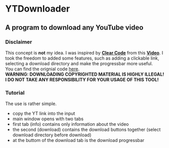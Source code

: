 # YTDownloader
## A program to download any YouTube video

### Disclaimer
This concept is **not** my idea. I was inspired by **[Clear Code]** from this **[Video]**.
I took the freedom to added some features, such as adding a clickable link, selecting a download directory and make the progressbar more useful.
<br />
You can find the orignial code [here].
<br />
**WARNING: DOWNLOADING COPYRIGHTED MATERIAL IS HIGHLY ILLEGAL! I DO NOT TAKE ANY RESPONSIBILITY FOR YOUR USAGE OF THIS TOOL!**


### Tutorial
The use is rather simple. 
- copy the YT link into the input
- main window opens with two tabs
- first tab (info) contains only information about the video
- the second (download) contains the download buttons together (select download directory before download)
- at the buttom of the download tab is the download progressbar



[Clear Code]: https://www.youtube.com/channel/UCznj32AM2r98hZfTxrRo9bQ
[Video]: https://youtu.be/QeMaWQZllhg?t=11466
[here]: https://pastebin.com/gRtcAv5c